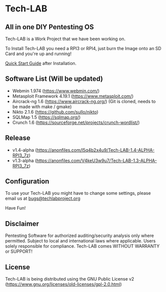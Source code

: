# Tech-LAB

## All in one DIY Pentesting OS

Tech-LAB is a Work Project that we have been working on.

To Install Tech-LAB you need a RPI3 or RPI4, just burn the Image onto an SD Card and you're up and running!

[Quick Start Guide](https://infograph.venngage.com/view/65246dff-13ee-420a-ae12-a803376c4391) after Installation.


## Software List (Will be updated)

- Webmin 1.974 (https://www.webmin.com/)
- Metasploit Framework 4.19.1 (https://www.metasploit.com/)
- Aircrack-ng 1.6 (https://www.aircrack-ng.org/) (Git is cloned, needs to be made with make / gmake)
- Nikto 2.1.6 (https://github.com/sullo/nikto)
- SQLMap 1.5 (https://sqlmap.org/)
- Crunch 1.6 (https://sourceforge.net/projects/crunch-wordlist/)


## Release
- v1.4-alpha (https://anonfiles.com/l5q4b2x4u9/Tech-LAB-1.4-ALPHA-RPI3_7z)
- v1.3-alpha (https://anonfiles.com/V4keU3w9u7/Tech-LAB-1.3-ALPHA-RPI3_7z)


## Configuration

To use your Tech-LAB you might have to change some settings, please email us at bugs@techlabproject.org

Have Fun!


## Disclaimer

Pentesting Software for authorized auditing/security analysis only where permitted. Subject to local and international laws where applicable. Users solely responsible for compliance. Tech-LAB comes WITHOUT WARRANTY or SUPPORT!


## License
Tech-LAB is being distributed using the GNU Public License v2 (https://www.gnu.org/licenses/old-licenses/gpl-2.0.html)
